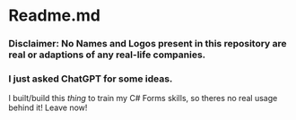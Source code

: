 # Readme.md
### Disclaimer: No Names and Logos present in this repository are real or adaptions of any real-life companies.  
### I just asked ChatGPT for some ideas.
I built/build this *thing* to train my C# Forms skills, so theres no real usage behind it! Leave now!
